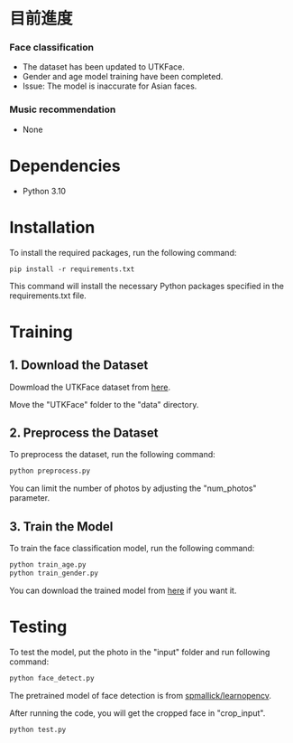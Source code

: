 # 目前進度
### Face classification
* The dataset has been updated to UTKFace.
* Gender and age model training have been completed.
* Issue: The model is inaccurate for Asian faces.
### Music recommendation
* None

# Dependencies
* Python 3.10

# Installation
To install the required packages, run the following command:
```pip
pip install -r requirements.txt
```
This command will install the necessary Python packages specified in the requirements.txt file.

# Training
## 1. Download the Dataset
Dowmload the UTKFace dataset from [here](https://www.kaggle.com/datasets/jangedoo/utkface-new).

Move the "UTKFace" folder to the "data" directory.

## 2. Preprocess the Dataset
To preprocess the dataset, run the following command:
```python
python preprocess.py
```
You can limit the number of photos by adjusting the "num_photos" parameter.

## 3. Train the Model
To train the face classification model, run the following command:
```python
python train_age.py
python train_gender.py
```
You can download the trained model from [here](https://drive.google.com/drive/folders/146qbJXDoewV6p73qA4vFUPLgEmL7svVi?usp=drive_link) if you want it.

# Testing
To test the model, put the photo in the "input" folder and run following command:
```python
python face_detect.py
```
The pretrained model of face detection is from [spmallick/learnopencv](https://github.com/spmallick/learnopencv/tree/master/AgeGender).

After running the code, you will get the cropped face in "crop_input".
```python
python test.py
```


